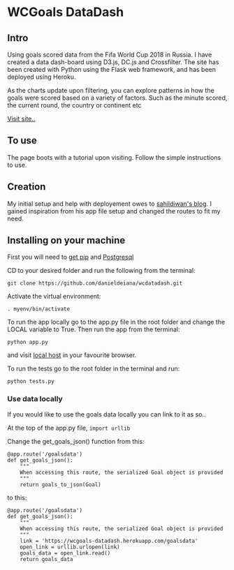 # WCGoals DataDash

## Intro

Using goals scored data from the Fifa World Cup 2018 in Russia. I have created a data dash-board using D3.js, DC.js and Crossfilter. The site has been created with Python using the Flask web framework, and has been deployed using Heroku.

As the charts update upon filtering, you can explore patterns in how the goals were scored based on a variety of factors. Such as the minute scored, the current round, the country or continent etc

[Visit site..](https://wcgoals-datadash.herokuapp.com/)

## To use

The page boots with a tutorial upon visiting. Follow the simple instructions to use. 

## Creation

My initial setup and help with deployement owes to [sahildiwan's blog](http://blog.sahildiwan.com/posts/flask-and-postgresql-app-deployed-on-heroku/). I gained inspiration from his app file setup and changed the routes to fit my need.

## Installing on your machine

First you will need to 
[get pip](https://pip.pypa.io/en/stable/installing/)
and
[Postgresql](https://www.postgresql.org/download/)

CD to your desired folder and run the following from the terminal:

`git clone https://github.com/danieldeiana/wcdatadash.git`

Activate the virtual environment:

`. myenv/bin/activate`

To run the app locally go to the app.py file in the root folder and change the LOCAL variable to True. Then run the app from the terminal:

`python app.py`

and visit [local host](http://127.0.0.1:5000/) in your favourite browser.

To run the tests go to the root folder in the terminal and run:

`python tests.py`

### Use data locally

If you would like to use the goals data locally you can link to it as so..

At the top of the app.py file, `import urllib`

Change the get_goals_json() function from this:

```
@app.route('/goalsdata')
def get_goals_json():
    """
    When accessing this route, the serialized Goal object is provided
    """
    return goals_to_json(Goal)
```

to this:

```
@app.route('/goalsdata')
def get_goals_json():
    """
    When accessing this route, the serialized Goal object is provided
    """
    link = 'https://wcgoals-datadash.herokuapp.com/goalsdata'
    open_link = urllib.urlopen(link)
    goals_data = open_link.read()
    return goals_data
```

